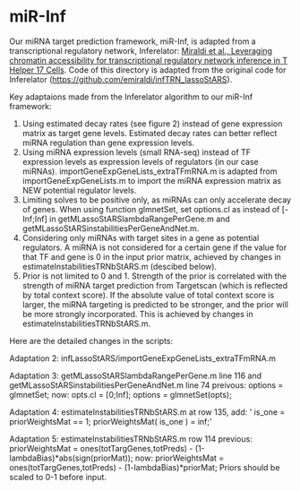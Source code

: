 # miR-Inf
Our miRNA target prediction framework, miR-Inf, is adapted from a transcriptional regulatory network, Inferelator: [Miraldi et al., Leveraging chromatin accessibility for transcriptional regulatory network inference in T Helper 17 Cells](https://genome.cshlp.org/content/early/2019/02/19/gr.238253.118). Code of this directory is adapted from the original code for Inferelator (https://github.com/emiraldi/infTRN_lassoStARS).

Key adaptaions made from the Inferelator algorithm to our miR-Inf framework:
1. Using estimated decay rates (see figure 2) instead of gene expression matrix as target gene levels. Estimated decay rates can better reflect miRNA regulation than gene expression levels.
2. Using miRNA expression levels (small RNA-seq) instead of TF expression levels as expression levels of regulators (in our case miRNAs). importGeneExpGeneLists_extraTFmRNA.m is adapted from importGeneExpGeneLists.m to import the miRNA expression matrix as NEW potential regulator levels.
3. Limiting solves to be positive only, as miRNAs can only accelerate decay of genes. When using function glmnetSet, set options.cl as instead of [-Inf;Inf] in getMLassoStARSlambdaRangePerGene.m and getMLassoStARSinstabilitiesPerGeneAndNet.m.
4. Considering only miRNAs with target sites in a gene as potential regulators. A miRNA is not considered for a certain gene if the value for that TF and gene is 0 in the input prior matrix, achieved by changes in estimateInstabilitiesTRNbStARS.m (descibed below).
5. Prior is not limited to 0 and 1. Strength of the prior is correlated with the strength of miRNA target prediction from Targetscan (which is reflected by total context score). If the absolute value of total context score is larger, the miRNA targeting is predicted to be stronger, and the prior will be more strongly incorporated. This is achieved by changes in estimateInstabilitiesTRNbStARS.m.


Here are the detailed changes in the scripts:

Adaptation 2:
infLassoStARS/importGeneExpGeneLists_extraTFmRNA.m 

Adaptation 3:
getMLassoStARSlambdaRangePerGene.m line 116 and getMLassoStARSinstabilitiesPerGeneAndNet.m line 74
preivous: options = glmnetSet;
now: opts.cl = [0;Inf]; options = glmnetSet(opts);

Adaptation 4:
estimateInstabilitiesTRNbStARS.m
at row 135, add:
'
is_one = priorWeightsMat == 1;
priorWeightsMat( is_one ) = inf;'

Adaptation 5:
estimateInstabilitiesTRNbStARS.m row 114 
previous: priorWeightsMat = ones(totTargGenes,totPreds) - (1-lambdaBias)*abs(sign(priorMat)); 
now: priorWeightsMat = ones(totTargGenes,totPreds) - (1-lambdaBias)*priorMat;
Priors should be scaled to 0-1 before input.


